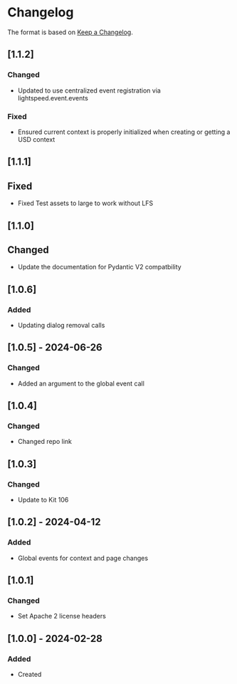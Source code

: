 # Changelog
The format is based on [Keep a Changelog](https://keepachangelog.com/en/1.0.0/).

## [1.1.2]
### Changed
- Updated to use centralized event registration via lightspeed.event.events

### Fixed
- Ensured current context is properly initialized when creating or getting a USD context

## [1.1.1]
## Fixed
- Fixed Test assets to large to work without LFS

## [1.1.0]
## Changed
- Update the documentation for Pydantic V2 compatbility

## [1.0.6]
### Added
- Updating dialog removal calls

## [1.0.5] - 2024-06-26
### Changed
- Added an argument to the global event call

## [1.0.4]
### Changed
- Changed repo link

## [1.0.3]
### Changed
- Update to Kit 106

## [1.0.2] - 2024-04-12
### Added
- Global events for context and page changes

## [1.0.1]
### Changed
- Set Apache 2 license headers

## [1.0.0] - 2024-02-28
### Added
- Created
